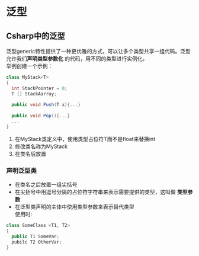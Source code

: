 # 泛型
## Csharp中的泛型
泛型generic特性提供了一种更优雅的方式，可以让多个类型共享一组代码。泛型允许我们**声明类型参数化** 的代码，用不同的类型进行实例化。  
举例创建一个示例：
```c#
class MyStack<T>
{
  int StackPointer = 0;
  T [] StackAarray;
  
  public void Push(T x){...}
  
  public void Pop(){...}
  ...
}
```
1. 在MyStack类定义中，使用类型占位符T而不是float来替换int
2. 修改类名称为MyStack  
3. 在类名后放置<T>  
### 声明泛型类
* 在类名之后放置一组尖括号  
* 在尖括号中用逗号分隔的占位符字符串来表示需要提供的类型，这叫做 **类型参数**  
* 在泛型类声明的主体中使用类型参数来表示替代类型  
使用时:
```c#
class SomeClass <T1, T2>
{
  public T1 SomeVar;
  pubilc T2 OtherVar;
}
```
